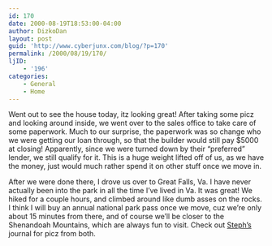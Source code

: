 ```yaml
---
id: 170
date: 2000-08-19T18:53:00-04:00
author: DizkoDan
layout: post
guid: 'http://www.cyberjunx.com/blog/?p=170'
permalink: /2000/08/19/170/
ljID:
    - '196'
categories:
    - General
    - Home
---
```


Went out to see the house today, itz looking great! After taking some picz and looking around inside, we went over to the sales office to take care of some paperwork. Much to our surprise, the paperwork was so change who we were getting our loan through, so that the builder would still pay $5000 at closing! Apparently, since we were turned down by their “preferred” lender, we still qualify for it. This is a huge weight lifted off of us, as we have the money, just would much rather spend it on other stuff once we move in.

After we were done there, I drove us over to Great Falls, Va. I have never actually been into the park in all the time I’ve lived in Va. It was great! We hiked for a couple hours, and climbed around like dumb asses on the rocks. I think I will buy an annual national park pass once we move, cuz we’re only about 15 minutes from there, and of course we’ll be closer to the Shenandoah Mountains, which are always fun to visit. Check out [Steph’s](http://punquin.livejournal.com/) journal for picz from both.